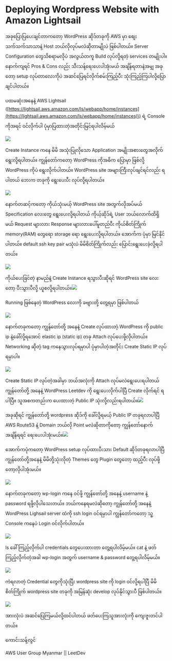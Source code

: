 # Deploying Wordpress Website with Amazon Lightsail

အခုပြောပြပေးချင်တာကတော့ WordPress ဆိုဒ်တခုကို AWS မှာ စျေးသက်သက်သာသာနဲ့ Host ဘယ်လိုလုပ်မလဲဆိုတာမျိုးပဲ ဖြစ်ပါတယ်။ Server Configuration တွေသိစရာမလိုပဲ အလွယ်တကူ Build လုပ်လို့ရတဲ့ services တမျိုးပါ။ နောက်ကျရင် Pros & Cons လည်း သီးသန့်ရေးပေးပါအုံးမယ် အချိန်ရတာနဲ့အမျှ အခုတော့ setup လုပ်တာလေးကိုပဲ အဆင်ပြေရင်လိုက်စမ်းကြည့်ပီး သုံးကြည့်ကြပါလို့ပြောချင်ပါတယ်။

ပထမဆုံးအနေနဲ့ AWS Lightsail \([https://lightsail.aws.amazon.com/ls/webapp/home/instances](https://lightsail.aws.amazon.com/ls/webapp/home/instances)\) ရဲ့ Console ကိုအရင် ၀င်လိုက်ပါ ပုံမှာပြထားတဲ့အတိုင်းမြင်ရပါလိမ့်မယ်

![](https://leetdev.net/wp-content/uploads/2019/10/Screenshot-from-2019-10-22-14-16-40-700x376.png)

Create Instance ကနေ မိမိ အသုံးပြုလိုသော Application အမျိုးအစားတွေအလိုက် ရွေးလို့ရပါတယ်။ ကျွန်တော်ကတော့ WordPress ကိုအဓိက ပြောမှာ ဖြစ်လို့ WordPress ကိုပဲ ရွေးလိုက်ပါတယ်။ WordPress site အများကြီးလုပ်ချင်ရင်လည်း ရပါတယ် ဘေးက တခုကို ရွေးပေးပီး လုပ်လို့ရပါတယ်။

![](https://leetdev.net/wp-content/uploads/2019/10/Screenshot-from-2019-10-22-14-19-57-700x485.png)

နောက်တဆင့်ကတော့ ကိုယ်သုံးမယ့် WordPress site အတွက်လိုအပ်မယ် Specification လေးတွေ ရွေးပေးလို့ရပါတယ် ကိုယ့်ဆိုဒ်ရဲ့ User ဘယ်လောက်ထိရှိမယ် Request များလား Response များလားပေါ်မူတည်ပီး ကိုယ်စိတ်ကြိုက် memory\(RAM\) တွေရော storage ရော ရွေးပေးလို့ရပါတယ်။ အောက်က ပုံမှာ မြင်နိုင်ပါတယ်။ default ssh key pair မသုံးပဲ မိမိစိတ်ကြိုက်လည်း ပြောင်းရွေးပေးခဲ့လို့ရပါတယ်။

![](https://leetdev.net/wp-content/uploads/2019/10/Screenshot-from-2019-10-22-14-23-32-700x529.png)

 ကိုယ်ပေးခြင်တဲ့ နာမည်နဲ့ Create Instance ရသွားပီးဆိုရင် WordPress site လေးတော့ ပီးသွားပီလို့ ယူစလို့ရပါတယ်။![](https://leetdev.net/wp-content/uploads/2019/10/Screenshot-from-2019-10-22-14-24-45-700x414.png)

Running ဖြစ်နေတဲ့ WordPress လေးကို ခဗျားတို့ တွေ့ရမှာ ဖြစ်ပါတယ်

![](https://leetdev.net/wp-content/uploads/2019/10/Screenshot-from-2019-10-22-14-26-01-700x304.png)

နောက်တခုကတော့ ကျွန်တော်တို့ အနေနဲ့ Create လုပ်ထားတဲ့ WordPress ကို public ip နဲ့ခေါ်လို့ရအောင် elastic ip \(static ip\) တခု Attach လုပ်ပေးဖို့လိုပါတယ်။ Networking ဆိုတဲ့ tag ကနေသွားလုပ်ရမှာပါ ပုံမှာပါတဲ့အတိုင်း Create Static IP လုပ်ရမှာပါ။

![](https://leetdev.net/wp-content/uploads/2019/10/Screenshot-from-2019-10-22-14-28-40-700x454.png)

Create Static IP လုပ်တဲ့အခါမှာ ဘယ်အလုံးကို Attach လုပ်မလဲရွေးပေးရပါတယ် ကျွန်တော်တို့ အနေနဲ့ WordPress Leetdev ကို ရွေးပေးလိုက်ပါပြီ Create လိုက်ရင် ရပါပြီ။ သူအစကတည်းက ပေးထားတဲ့ Public IP သုံးလို့လည်းရပါတယ်။![](https://leetdev.net/wp-content/uploads/2019/10/Screenshot-from-2019-10-22-14-30-26-700x544.png)

အခုဆိုရင် ကျွန်တော်တို့ wordpress ဆိုဒ်ကို ခေါ်လို့ရမယ့် Public IP တခုရလာပါပြီ AWS Route53 နဲ့ Domain ဘယ်လို Point မလဲဆိုတာကိုတော့ ကျွန်တော်နောက် အချိန်ရရင် ရေးပေးပါအုံးမယ်။![](https://leetdev.net/wp-content/uploads/2019/10/Screenshot-from-2019-10-22-14-32-03-700x385.png)

အောက်ကပုံကတော့ WordPress setup လုပ်ထားပီးသား Default ဆိုဒ်တခုရလာပါပြီ ကျွန်တော်တို့အနေနဲ့ မိမိတို့သုံးလိုတဲ့ Themes တွေ Plugin တွေတော့ ထည့်ပီး လုပ်ဖို့တော့လိုပါအုံးမယ်။

![](https://leetdev.net/wp-content/uploads/2019/10/Screenshot-from-2019-10-22-14-34-10-700x357.png)

နောက်တခုကတော့ wp-login ကနေ ၀င်ဖို့ ကျွန်တော်တို့ အနေနဲ့ username နဲ့ password ရဖို့လိုပါသေးတယ်။ ဘယ်ကနေရမလဲဆိုတော့ ကျွန်တော်တို့ အနေနဲ့ WordPress Lighsail server ထဲကို ssh login ၀င်ရမှာပါ ကျွန်တော်ကတော့ သူ့ Console ကနေပဲ Login ၀င်လိုက်ပါတယ်။

![](https://leetdev.net/wp-content/uploads/2019/10/Screenshot-from-2019-10-22-14-37-27-700x327.png)

ls ခေါ်ကြည့်လိုက်ပါ credentials တွေပေးထားတာ တွေ့ရပါလိမ့်မယ်။ cat နဲ့ ဖတ်ကြည့်လိုက်တဲ့အခါ wp-login အတွက် username & password တွေ့ရပါလိမ့်မယ်။

![](https://leetdev.net/wp-content/uploads/2019/10/Screenshot-from-2019-10-22-14-39-47.png)

ကဲရလာတဲ့ Credential တွေကိုသုံးပြီး wordpress site ကို login ၀င်လို့ရပါပြီ မိမိစိတ်ကြိုက် wordpress site တခုကို အမြန်ဆုံး develop လုပ်နိုင်သွားပီ ဖြစ်ပါတယ်။

![](https://leetdev.net/wp-content/uploads/2019/10/Screenshot-from-2019-10-22-14-42-47-700x338.png)

အားလုံးပဲ အဆင်ပြေကြမယ်လို့ထင်ပါတယ် ဖတ်ပေးကြသူအားလုံးကို ကျေးဇူးတင်ပါတယ်။

ကောင်းသန့်လွင်

AWS User Group Myanmar \|\| LeetDev

 

